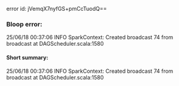 error id: jVemqX7nyfGS+pmCcTuodQ==
### Bloop error:

25/06/18 00:37:06 INFO SparkContext: Created broadcast 74 from broadcast at DAGScheduler.scala:1580
#### Short summary: 

25/06/18 00:37:06 INFO SparkContext: Created broadcast 74 from broadcast at DAGScheduler.scala:1580
